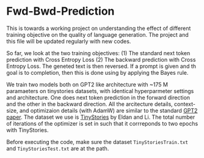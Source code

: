 # Fwd-Bwd-Prediction
This is towards a working project on understanding the effect of different training objective on the quality of language generation. The project and this file will be updated regularly with new codes.

So far, we look at the two training objectives:
(1) The standard next token prediction with Cross Entropy Loss 
(2) The backward prediction with Cross Entropy Loss. The geneted text is then reversed. If a prompt is given and th goal is to completion, then this is done using by applying the Bayes rule. 

We train two models both on GPT2 like architecture with ~175 M paramaeters on tinystories datasets, with identical hyperparmeter settings and architecture. One does next token prediction in the forward direction and the other in the backward direction. All the arcitecture details, context-size, and optimizaion details (with AdamW) are similar to the standard [GPT2 paper](https://cdn.openai.com/better-language-models/language_models_are_unsupervised_multitask_learners.pdf). The dataset we use is [TinyStories](https://huggingface.co/datasets/roneneldan/TinyStories) by Eldan and Li. The total number of iterations of the optimizer is set in such that it corrreponds to two epochs with TinyStories.

Before executing the code, make sure the dataset `TinyStoriesTrain.txt` and `TinyStoriesTest.txt` are at the path.
